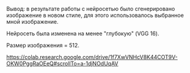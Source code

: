 Вывод: в результате работы с нейросетью было сгенерировано изображение в новом стиле, для этого использовалось выбранное мной изображение.

Нейросеть была изменена на менее "глубокую" (VGG 16).

Размер изображения = 512.

https://colab.research.google.com/drive/1f7XwVNHcV8K44COT9V-OKW0PggRaOEeQ#scrollTo=a-1djNOdUqAV
